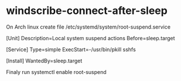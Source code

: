 # windscribe-connect-after-sleep

On Arch linux create file /etc/systemd/system/root-suspend.service

[Unit]
Description=Local system suspend actions
Before=sleep.target

[Service]
Type=simple
ExecStart=-/usr/bin/pkill sshfs

[Install]
WantedBy=sleep.target

Finaly run
    systemctl enable root-suspend 

